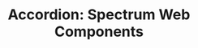 ---
layout: examples.njk
title: 'Accordion: Spectrum Web Components'
displayName: Accordion
componentName: accordion
tags:
  - component-examples
---